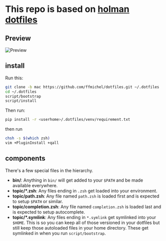 # This repo is based on [holman dotfiles](https://github.com/holman/dotfiles)

## Preview

![Preview](https://github.com/ffmichel/bullet-train-oh-my-zsh-theme/raw/master/img/preview.gif)

## install

Run this:

```sh
git clone -b mac https://github.com/ffmichel/dotfiles.git ~/.dotfiles
cd ~/.dotfiles
script/bootstrap
script/install
```

Then run:

```sh
pip install -r <userhome>/.dotfiles/venv/requirement.txt
```

then run

```sh
chsh -s $(which zsh)
vim +PluginInstall +qall
```

## components

There's a few special files in the hierarchy.

- **bin/**: Anything in `bin/` will get added to your `$PATH` and be made
  available everywhere.
- **topic/\*.zsh**: Any files ending in `.zsh` get loaded into your
  environment.
- **topic/path.zsh**: Any file named `path.zsh` is loaded first and is
  expected to setup `$PATH` or similar.
- **topic/completion.zsh**: Any file named `completion.zsh` is loaded
  last and is expected to setup autocomplete.
- **topic/\*.symlink**: Any files ending in `*.symlink` get symlinked into
  your `$HOME`. This is so you can keep all of those versioned in your dotfiles
  but still keep those autoloaded files in your home directory. These get
  symlinked in when you run `script/bootstrap`.
